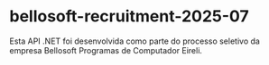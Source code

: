 # bellosoft-recruitment-2025-07
Esta API .NET foi desenvolvida como parte do processo seletivo da empresa Bellosoft Programas de Computador Eireli.
